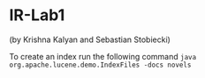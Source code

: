 # IR-Lab1
(by Krishna Kalyan and Sebastian Stobiecki)

To create an index run the following command 
`java org.apache.lucene.demo.IndexFiles -docs novels`


